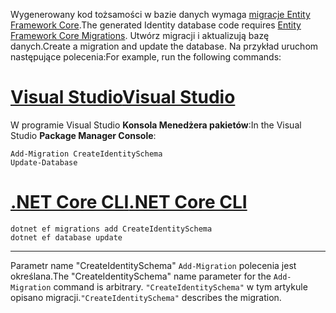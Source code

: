 <span data-ttu-id="c4fa4-101">Wygenerowany kod tożsamości w bazie danych wymaga [migracje Entity Framework Core](/ef/core/managing-schemas/migrations/).</span><span class="sxs-lookup"><span data-stu-id="c4fa4-101">The generated Identity database code requires [Entity Framework Core Migrations](/ef/core/managing-schemas/migrations/).</span></span> <span data-ttu-id="c4fa4-102">Utwórz migracji i aktualizują bazę danych.</span><span class="sxs-lookup"><span data-stu-id="c4fa4-102">Create a migration and update the database.</span></span> <span data-ttu-id="c4fa4-103">Na przykład uruchom następujące polecenia:</span><span class="sxs-lookup"><span data-stu-id="c4fa4-103">For example, run the following commands:</span></span>

# <a name="visual-studiotabvisual-studio"></a>[<span data-ttu-id="c4fa4-104">Visual Studio</span><span class="sxs-lookup"><span data-stu-id="c4fa4-104">Visual Studio</span></span>](#tab/visual-studio)

<span data-ttu-id="c4fa4-105">W programie Visual Studio **Konsola Menedżera pakietów**:</span><span class="sxs-lookup"><span data-stu-id="c4fa4-105">In the Visual Studio **Package Manager Console**:</span></span>

```PMC
Add-Migration CreateIdentitySchema
Update-Database
```

# <a name="net-core-clitabnetcore-cli"></a>[<span data-ttu-id="c4fa4-106">.NET Core CLI</span><span class="sxs-lookup"><span data-stu-id="c4fa4-106">.NET Core CLI</span></span>](#tab/netcore-cli)

```cli
dotnet ef migrations add CreateIdentitySchema
dotnet ef database update
```

------

<span data-ttu-id="c4fa4-107">Parametr name "CreateIdentitySchema" `Add-Migration` polecenia jest określana.</span><span class="sxs-lookup"><span data-stu-id="c4fa4-107">The "CreateIdentitySchema" name parameter for the `Add-Migration` command is arbitrary.</span></span> <span data-ttu-id="c4fa4-108">`"CreateIdentitySchema"` w tym artykule opisano migracji.</span><span class="sxs-lookup"><span data-stu-id="c4fa4-108">`"CreateIdentitySchema"` describes the migration.</span></span>
